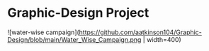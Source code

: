 # Graphic-Design Project

![water-wise campaign](https://github.com/aatkinson104/Graphic-Design/blob/main/Water_Wise_Campaign.png | width=400)
